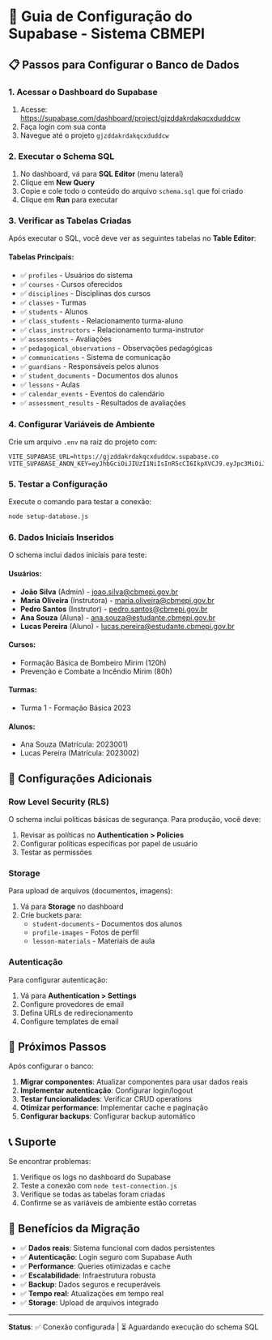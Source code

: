 # 🚀 Guia de Configuração do Supabase - Sistema CBMEPI

## 📋 Passos para Configurar o Banco de Dados

### 1. Acessar o Dashboard do Supabase

1. Acesse: https://supabase.com/dashboard/project/gjzddakrdakqcxduddcw
2. Faça login com sua conta
3. Navegue até o projeto `gjzddakrdakqcxduddcw`

### 2. Executar o Schema SQL

1. No dashboard, vá para **SQL Editor** (menu lateral)
2. Clique em **New Query**
3. Copie e cole todo o conteúdo do arquivo `schema.sql` que foi criado
4. Clique em **Run** para executar

### 3. Verificar as Tabelas Criadas

Após executar o SQL, você deve ver as seguintes tabelas no **Table Editor**:

#### Tabelas Principais:
- ✅ `profiles` - Usuários do sistema
- ✅ `courses` - Cursos oferecidos
- ✅ `disciplines` - Disciplinas dos cursos
- ✅ `classes` - Turmas
- ✅ `students` - Alunos
- ✅ `class_students` - Relacionamento turma-aluno
- ✅ `class_instructors` - Relacionamento turma-instrutor
- ✅ `assessments` - Avaliações
- ✅ `pedagogical_observations` - Observações pedagógicas
- ✅ `communications` - Sistema de comunicação
- ✅ `guardians` - Responsáveis pelos alunos
- ✅ `student_documents` - Documentos dos alunos
- ✅ `lessons` - Aulas
- ✅ `calendar_events` - Eventos do calendário
- ✅ `assessment_results` - Resultados de avaliações

### 4. Configurar Variáveis de Ambiente

Crie um arquivo `.env` na raiz do projeto com:

```env
VITE_SUPABASE_URL=https://gjzddakrdakqcxduddcw.supabase.co
VITE_SUPABASE_ANON_KEY=eyJhbGciOiJIUzI1NiIsInR5cCI6IkpXVCJ9.eyJpc3MiOiJzdXBhYmFzZSIsInJlZiI6ImdqemRkYWtyZGFrcWN4ZHVkZGN3Iiwicm9sZSI6ImFub24iLCJpYXQiOjE3NTIxMDI5MDEsImV4cCI6MjA2NzY3ODkwMX0.LCGWzW1JT07i05KlNX93IbuGTiCl0IGGhGjJ49tDCcs
```

### 5. Testar a Configuração

Execute o comando para testar a conexão:

```bash
node setup-database.js
```

### 6. Dados Iniciais Inseridos

O schema inclui dados iniciais para teste:

#### Usuários:
- **João Silva** (Admin) - joao.silva@cbmepi.gov.br
- **Maria Oliveira** (Instrutora) - maria.oliveira@cbmepi.gov.br
- **Pedro Santos** (Instrutor) - pedro.santos@cbmepi.gov.br
- **Ana Souza** (Aluna) - ana.souza@estudante.cbmepi.gov.br
- **Lucas Pereira** (Aluno) - lucas.pereira@estudante.cbmepi.gov.br

#### Cursos:
- Formação Básica de Bombeiro Mirim (120h)
- Prevenção e Combate a Incêndio Mirim (80h)

#### Turmas:
- Turma 1 - Formação Básica 2023

#### Alunos:
- Ana Souza (Matrícula: 2023001)
- Lucas Pereira (Matrícula: 2023002)

## 🔧 Configurações Adicionais

### Row Level Security (RLS)

O schema inclui políticas básicas de segurança. Para produção, você deve:

1. Revisar as políticas no **Authentication > Policies**
2. Configurar políticas específicas por papel de usuário
3. Testar as permissões

### Storage

Para upload de arquivos (documentos, imagens):

1. Vá para **Storage** no dashboard
2. Crie buckets para:
   - `student-documents` - Documentos dos alunos
   - `profile-images` - Fotos de perfil
   - `lesson-materials` - Materiais de aula

### Autenticação

Para configurar autenticação:

1. Vá para **Authentication > Settings**
2. Configure provedores de email
3. Defina URLs de redirecionamento
4. Configure templates de email

## 🚀 Próximos Passos

Após configurar o banco:

1. **Migrar componentes**: Atualizar componentes para usar dados reais
2. **Implementar autenticação**: Configurar login/logout
3. **Testar funcionalidades**: Verificar CRUD operations
4. **Otimizar performance**: Implementar cache e paginação
5. **Configurar backups**: Configurar backup automático

## 📞 Suporte

Se encontrar problemas:

1. Verifique os logs no dashboard do Supabase
2. Teste a conexão com `node test-connection.js`
3. Verifique se todas as tabelas foram criadas
4. Confirme se as variáveis de ambiente estão corretas

## 🎯 Benefícios da Migração

- ✅ **Dados reais**: Sistema funcional com dados persistentes
- ✅ **Autenticação**: Login seguro com Supabase Auth
- ✅ **Performance**: Queries otimizadas e cache
- ✅ **Escalabilidade**: Infraestrutura robusta
- ✅ **Backup**: Dados seguros e recuperáveis
- ✅ **Tempo real**: Atualizações em tempo real
- ✅ **Storage**: Upload de arquivos integrado

---

**Status**: ✅ Conexão configurada | ⏳ Aguardando execução do schema SQL 